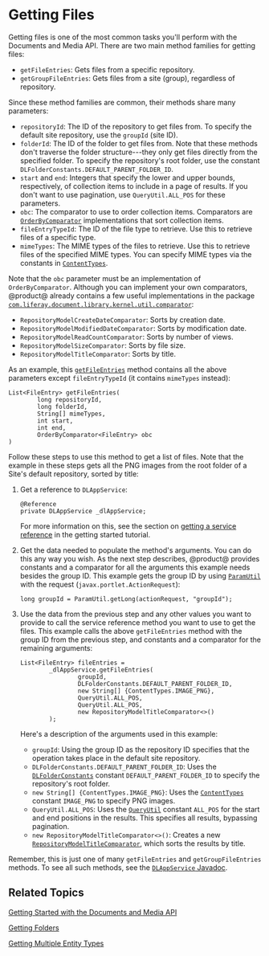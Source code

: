 # Getting Files [](id=getting-files)

Getting files is one of the most common tasks you'll perform with the Documents 
and Media API. There are two main method families for getting files: 

-   `getFileEntries`: Gets files from a specific repository. 
-   `getGroupFileEntries`: Gets files from a site (group), regardless of 
    repository. 

Since these method families are common, their methods share many parameters: 

-   `repositoryId`: The ID of the repository to get files from. To specify the 
    default site repository, use the `groupId` (site ID). 
-   `folderId`: The ID of the folder to get files from. Note that these methods 
    don't traverse the folder structure---they only get files directly from the 
    specified folder. To specify the repository's root folder, use the constant 
    `DLFolderConstants.DEFAULT_PARENT_FOLDER_ID`. 
-   `start` and `end`: Integers that specify the lower and upper bounds, 
    respectively, of collection items to include in a page of results. If you 
    don't want to use pagination, use `QueryUtil.ALL_POS` for these parameters. 
-   `obc`: The comparator to use to order collection items. Comparators are 
    [`OrderByComparator`](@platform-ref@/7.1-latest/javadocs/portal-kernel/com/liferay/portal/kernel/util/OrderByComparator.html) 
    implementations that sort collection items. 
-   `fileEntryTypeId`: The ID of the file type to retrieve. Use this to retrieve 
    files of a specific type. 
-   `mimeTypes`: The MIME types of the files to retrieve. Use this to retrieve 
    files of the specified MIME types. You can specify MIME types via the 
    constants in 
    [`ContentTypes`](@platform-ref@/7.1-latest/javadocs/portal-kernel/com/liferay/portal/kernel/util/ContentTypes.html). 

Note that the `obc` parameter must be an implementation of `OrderByComparator`. 
Although you can implement your own comparators, @product@ already contains a 
few useful implementations in the package 
[`com.liferay.document.library.kernel.util.comparator`](@platform-ref@/7.1-latest/javadocs/portal-kernel/com/liferay/document/library/kernel/util/comparator/package-summary.html): 

-   `RepositoryModelCreateDateComparator`: Sorts by creation date. 
-   `RepositoryModelModifiedDateComparator`: Sorts by modification date. 
-   `RepositoryModelReadCountComparator`: Sorts by number of views. 
-   `RepositoryModelSizeComparator`: Sorts by file size. 
-   `RepositoryModelTitleComparator`: Sorts by title. 

As an example, this 
[`getFileEntries`](@platform-ref@/7.1-latest/javadocs/portal-kernel/com/liferay/document/library/kernel/service/DLAppService.html#getFileEntries-long-long-java.lang.String:A-int-int-com.liferay.portal.kernel.util.OrderByComparator-) 
method contains all the above parameters except `fileEntryTypeId` (it contains 
`mimeTypes` instead): 

    List<FileEntry> getFileEntries(
            long repositoryId, 
            long folderId, 
            String[] mimeTypes, 
            int start, 
            int end, 
            OrderByComparator<FileEntry> obc
    )

Follow these steps to use this method to get a list of files. Note that the 
example in these steps gets all the PNG images from the root folder of a Site's 
default repository, sorted by title: 

1.  Get a reference to `DLAppService`: 

        @Reference
        private DLAppService _dlAppService;

    For more information on this, see the section on 
    [getting a service reference](/develop/tutorials/-/knowledge_base/7-1/getting-started-with-the-documents-and-media-api#getting-a-service-reference) 
    in the getting started tutorial. 

2.  Get the data needed to populate the method's arguments. You can do this any 
    way you wish. As the next step describes, @product@ provides constants and a 
    comparator for all the arguments this example needs besides the group ID. 
    This example gets the group ID by using 
    [`ParamUtil`](@platform-ref@/7.1-latest/javadocs/portal-kernel/com/liferay/portal/kernel/util/ParamUtil.html) 
    with the request (`javax.portlet.ActionRequest`): 

        long groupId = ParamUtil.getLong(actionRequest, "groupId");

3.  Use the data from the previous step and any other values you want to provide 
    to call the service reference method you want to use to get the files. This 
    example calls the above `getFileEntries` method with the group ID from the 
    previous step, and constants and a comparator for the remaining arguments: 

        List<FileEntry> fileEntries = 
                _dlAppService.getFileEntries(
                        groupId, 
                        DLFolderConstants.DEFAULT_PARENT_FOLDER_ID, 
                        new String[] {ContentTypes.IMAGE_PNG}, 
                        QueryUtil.ALL_POS, 
                        QueryUtil.ALL_POS, 
                        new RepositoryModelTitleComparator<>()
                );

    Here's a description of the arguments used in this example: 

    -   `groupId`: Using the group ID as the repository ID specifies that the 
        operation takes place in the default site repository. 
    -   `DLFolderConstants.DEFAULT_PARENT_FOLDER_ID`: Uses the 
        [`DLFolderConstants`](@platform-ref@/7.1-latest/javadocs/portal-kernel/com/liferay/document/library/kernel/model/DLFolderConstants.html) 
        constant `DEFAULT_PARENT_FOLDER_ID` to specify the repository's root 
        folder. 
    -   `new String[] {ContentTypes.IMAGE_PNG}`: Uses the 
        [`ContentTypes`](@platform-ref@/7.1-latest/javadocs/portal-kernel/com/liferay/portal/kernel/util/ContentTypes.html) 
        constant `IMAGE_PNG` to specify PNG images. 
    -   `QueryUtil.ALL_POS`: Uses the 
        [`QueryUtil`](@platform-ref@/7.1-latest/javadocs/portal-kernel/com/liferay/portal/kernel/dao/orm/QueryUtil.html) 
        constant `ALL_POS` for the start and end positions in the results. This 
        specifies all results, bypassing pagination. 
    -   `new RepositoryModelTitleComparator<>()`: Creates a new 
        [`RepositoryModelTitleComparator`](@platform-ref@/7.1-latest/javadocs/portal-kernel/com/liferay/document/library/kernel/util/comparator/RepositoryModelTitleComparator.html), 
        which sorts the results by title. 

Remember, this is just one of many `getFileEntries` and `getGroupFileEntries` 
methods. To see all such methods, see the 
[`DLAppService` Javadoc](@platform-ref@/7.1-latest/javadocs/portal-kernel/com/liferay/document/library/kernel/service/DLAppService.html). 

## Related Topics [](id=related-topics)

[Getting Started with the Documents and Media API](/develop/tutorials/-/knowledge_base/7-1/getting-started-with-the-documents-and-media-api)

[Getting Folders](/develop/tutorials/-/knowledge_base/7-1/getting-folders)

[Getting Multiple Entity Types](/develop/tutorials/-/knowledge_base/7-1/getting-multiple-entity-types)
